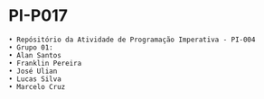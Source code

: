 # PI-P017
    • Repósitório da Atividade de Programação Imperativa - PI-004
    • Grupo 01:
    • Alan Santos
    • Franklin Pereira
    • José Ulian
    • Lucas Silva
    • Marcelo Cruz

